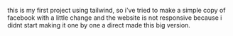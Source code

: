 this is my first project using tailwind, so i've tried to make a simple copy of facebook with a little change and the website is not responsive because i didnt start making it one by one a direct made this big version.